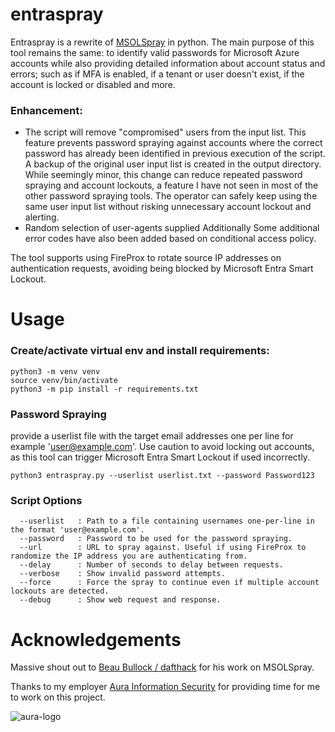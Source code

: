 # entraspray

Entraspray is a rewrite of [MSOLSpray](https://github.com/dafthack/MSOLSpray) in python. The main purpose of this tool remains the same: to identify valid passwords for Microsoft Azure accounts while also providing detailed information about account status and errors; such as if MFA is enabled, if a tenant or user doesn't exist, if the account is locked or disabled and more.

### Enhancement:

- The script will remove "compromised" users from the input list. This feature prevents password spraying against accounts where the correct password has already been identified in previous execution of the script. A backup of the original user input list is created in the output directory. While seemingly minor, this change can reduce repeated password spraying and account lockouts, a feature I have not seen in most of the other password spraying tools. The operator can safely keep using the same user input list without risking unnecessary account lockout and alerting. 
- Random selection of user-agents supplied 
Additionally
Some additional error codes have also been added based on conditional access policy.

The tool supports using FireProx to rotate source IP addresses on authentication requests, avoiding being blocked by Microsoft Entra Smart Lockout.

# Usage

### Create/activate virtual env and install requirements:

```
python3 -m venv venv
source venv/bin/activate
python3 -m pip install -r requirements.txt
```

### Password Spraying

provide a userlist file with the target email addresses one per line for example 'user@example.com'. Use caution to avoid locking out accounts, as this tool can trigger Microsoft Entra Smart Lockout if used incorrectly.

```
python3 entraspray.py --userlist userlist.txt --password Password123
```

### Script Options

```
  --userlist   : Path to a file containing usernames one-per-line in the format 'user@example.com'.
  --password   : Password to be used for the password spraying.
  --url        : URL to spray against. Useful if using FireProx to randomize the IP address you are authenticating from.
  --delay      : Number of seconds to delay between requests.
  --verbose    : Show invalid password attempts.
  --force      : Force the spray to continue even if multiple account lockouts are detected.
  --debug      : Show web request and response.
```

# Acknowledgements

Massive shout out to [Beau Bullock / dafthack](https://github.com/dafthack) for his work on MSOLSpray.

Thanks to my employer <a href='https://www.aurainfosec.com/'>Aura Information Security</a> for providing time for me to work on this project. 

![aura-logo](https://user-images.githubusercontent.com/27876907/188373880-8157648c-eb94-4054-81c8-7c61692b0367.png)